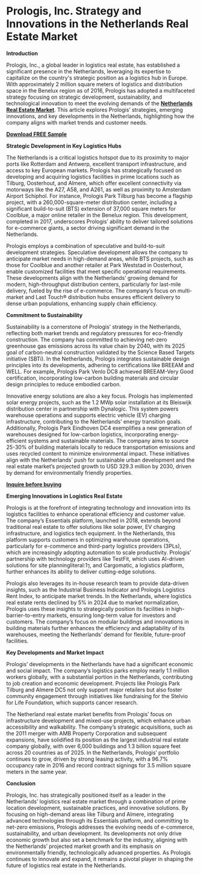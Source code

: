 # Prologis, Inc. Strategy and Innovations in the Netherlands Real Estate Market

**Introduction**

Prologis, Inc., a global leader in logistics real estate, has established a significant presence in the Netherlands, leveraging its expertise to capitalize on the country's strategic position as a logistics hub in Europe. With approximately 2 million square meters of logistics and distribution space in the Benelux region as of 2016, Prologis has adopted a multifaceted strategy focusing on strategic development, sustainability, and technological innovation to meet the evolving demands of the **[Netherlands Real Estate Market](https://www.nextmsc.com/report/netherlands-real-estate-market)**. This article explores Prologis’ strategies, emerging innovations, and key developments in the Netherlands, highlighting how the company aligns with market trends and customer needs.

**[Download FREE Sample](https://www.nextmsc.com/netherlands-real-estate-market/request-sample)**

**Strategic Development in Key Logistics Hubs**

The Netherlands is a critical logistics hotspot due to its proximity to major ports like Rotterdam and Antwerp, excellent transport infrastructure, and access to key European markets. Prologis has strategically focused on developing and acquiring logistics facilities in prime locations such as Tilburg, Oosterhout, and Almere, which offer excellent connectivity via motorways like the A27, A58, and A261, as well as proximity to Amsterdam Airport Schiphol. For instance, Prologis Park Tilburg has become a flagship project, with a 260,000-square-meter distribution center, including a significant build-to-suit (BTS) extension of 37,000 square meters for Coolblue, a major online retailer in the Benelux region. This development, completed in 2017, underscores Prologis’ ability to deliver tailored solutions for e-commerce giants, a sector driving significant demand in the Netherlands.

Prologis employs a combination of speculative and build-to-suit development strategies. Speculative development allows the company to anticipate market needs in high-demand areas, while BTS projects, such as those for Coolblue and another retailer at Park Weststad in Oosterhout, enable customized facilities that meet specific operational requirements. These developments align with the Netherlands’ growing demand for modern, high-throughput distribution centers, particularly for last-mile delivery, fueled by the rise of e-commerce. The company’s focus on multi-market and Last Touch® distribution hubs ensures efficient delivery to dense urban populations, enhancing supply chain efficiency.

**Commitment to Sustainability**

Sustainability is a cornerstone of Prologis’ strategy in the Netherlands, reflecting both market trends and regulatory pressures for eco-friendly construction. The company has committed to achieving net-zero greenhouse gas emissions across its value chain by 2040, with its 2025 goal of carbon-neutral construction validated by the Science Based Targets initiative (SBTi). In the Netherlands, Prologis integrates sustainable design principles into its developments, adhering to certifications like BREEAM and WELL. For example, Prologis Park Venlo DC8 achieved BREEAM-Very Good certification, incorporating low-carbon building materials and circular design principles to reduce embodied carbon.

Innovative energy solutions are also a key focus. Prologis has implemented solar energy projects, such as the 1.2 MWp solar installation at its Bleiswijk distribution center in partnership with Dynalogic. This system powers warehouse operations and supports electric vehicle (EV) charging infrastructure, contributing to the Netherlands’ energy transition goals. Additionally, Prologis Park Eindhoven DC4 exemplifies a new generation of warehouses designed for low-carbon logistics, incorporating energy-efficient systems and sustainable materials. The company aims to source 25-30% of building materials locally to reduce transportation emissions and uses recycled content to minimize environmental impact. These initiatives align with the Netherlands’ push for sustainable urban development and the real estate market’s projected growth to USD 329.3 million by 2030, driven by demand for environmentally friendly properties.

**[Inquire before buying](https://www.nextmsc.com/netherlands-real-estate-market/inquire-before-buying)**

**Emerging Innovations in Logistics Real Estate**

Prologis is at the forefront of integrating technology and innovation into its logistics facilities to enhance operational efficiency and customer value. The company’s Essentials platform, launched in 2018, extends beyond traditional real estate to offer solutions like solar power, EV charging infrastructure, and logistics tech equipment. In the Netherlands, this platform supports customers in optimizing warehouse operations, particularly for e-commerce and third-party logistics providers (3PLs), which are increasingly adopting automation to scale productivity. Prologis’ partnership with technology providers like TestFit, which uses AI-driven solutions for site planningliteral:1⁊, and Cargomatic, a logistics platform, further enhances its ability to deliver cutting-edge solutions.

Prologis also leverages its in-house research team to provide data-driven insights, such as the Industrial Business Indicator and Prologis Logistics Rent Index, to anticipate market trends. In the Netherlands, where logistics real estate rents declined by 5% in 2024 due to market normalization, Prologis uses these insights to strategically position its facilities in high-barrier-to-entry markets, ensuring long-term value for investors and customers. The company’s focus on modular buildings and innovations in building materials further enhances the efficiency and adaptability of its warehouses, meeting the Netherlands’ demand for flexible, future-proof facilities.

**Key Developments and Market Impact**

Prologis’ developments in the Netherlands have had a significant economic and social impact. The company’s logistics parks employ nearly 1.1 million workers globally, with a substantial portion in the Netherlands, contributing to job creation and economic development. Projects like Prologis Park Tilburg and Almere DC5 not only support major retailers but also foster community engagement through initiatives like fundraising for the Stelvio for Life Foundation, which supports cancer research.

The Netherland real estate market benefits from Prologis’ focus on infrastructure development and mixed-use projects, which enhance urban accessibility and walkability. The company’s strategic acquisitions, such as the 2011 merger with AMB Property Corporation and subsequent expansions, have solidified its position as the largest industrial real estate company globally, with over 6,000 buildings and 1.3 billion square feet across 20 countries as of 2025. In the Netherlands, Prologis’ portfolio continues to grow, driven by strong leasing activity, with a 96.7% occupancy rate in 2016 and record contract signings for 3.5 million square meters in the same year.

**Conclusion**

Prologis, Inc. has strategically positioned itself as a leader in the Netherlands’ logistics real estate market through a combination of prime location development, sustainable practices, and innovative solutions. By focusing on high-demand areas like Tilburg and Almere, integrating advanced technologies through its Essentials platform, and committing to net-zero emissions, Prologis addresses the evolving needs of e-commerce, sustainability, and urban development. Its developments not only drive economic growth but also set a benchmark for the industry, aligning with the Netherlands’ projected market growth and its emphasis on environmentally friendly, technologically advanced properties. As Prologis continues to innovate and expand, it remains a pivotal player in shaping the future of logistics real estate in the Netherlands.
